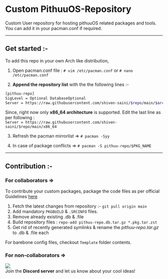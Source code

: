 # Custom PithuuOS-Repository

Custom User repository for hosting pithuuOS related packages and tools. You can add it in your pacman.conf if required.

---
## Get started :-

To add this repo in your own Arch like distribution,

1. Open pacman.conf file : `# vim /etc/pacman.conf` or `# nano /etc/pacman.conf`

2. **Append the repository list** with the the following lines :-

```bash
[pithuu-repo]
SigLevel = Optional DatabaseOptional
Server = https://raw.githubusercontent.com/shiven-saini/$repo/main/$arch
```

Since, right now only **x86_64 architecture** is supported. Edit the last line as per following :</br>
`Server = https://raw.githubusercontent.com/shiven-saini/$repo/main/x86_64`

3. Refresh the pacman mirrorlist =>  `# pacman -Syy`

4. In case of package conflicts => `# pacman -S pithuu-repo/$PKG_NAME`

---
## Contribution :-

### For collaborators =>

To contribute your custom packages, package the code files as per official Guidelines [here](https://wiki.archlinux.org/title/PKGBUILD)

1. Fetch the latest changes from repository :- `git pull origin main`
2. Add mandatory `PKGBUILD` & `.SRCINFO` files.
3. Remove already existing  .db & .file
4. Build repository files : `repo-add pithuu-repo.db.tar.gz *.pkg.tar.zst`
5. Get rid of recently generated symlinks & rename the *pithuu-repo.tar.gz* to .db & .file each 

For barebone config files, checkout `Template` folder contents.

### For non-collaborators =>

[![](https://img.shields.io/discord/1177236605115842580?style=for-the-badge&logo=Discord&logoColor=FFFFFF&label=PithuuOS%20Server)](https://discord.gg/uTyyMuQh)
<br/>Join the **Discord server** and let us know about your cool ideas! 
